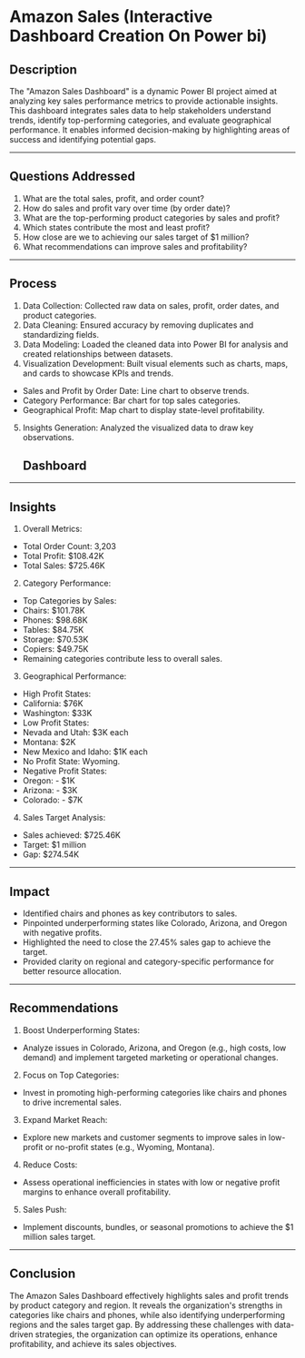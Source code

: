 # Amazon Sales (Interactive Dashboard Creation On Power bi)

## Description
The "Amazon Sales Dashboard" is a dynamic Power BI project aimed at analyzing key sales performance metrics to provide actionable insights. This dashboard integrates sales data to help stakeholders understand trends, identify top-performing categories, and evaluate geographical performance. It enables informed decision-making by highlighting areas of success and identifying potential gaps.
________________________________________
## Questions Addressed
1.	What are the total sales, profit, and order count?
2.	How do sales and profit vary over time (by order date)?
3.	What are the top-performing product categories by sales and profit?
4.	Which states contribute the most and least profit?
5.	How close are we to achieving our sales target of $1 million?
6.	What recommendations can improve sales and profitability?
________________________________________
## Process
1.	Data Collection: Collected raw data on sales, profit, order dates, and product categories.
2.	Data Cleaning: Ensured accuracy by removing duplicates and standardizing fields.
3.	Data Modeling: Loaded the cleaned data into Power BI for analysis and created relationships between datasets.
4.	Visualization Development: Built visual elements such as charts, maps, and cards to showcase KPIs and trends.
-	Sales and Profit by Order Date: Line chart to observe trends.
-	Category Performance: Bar chart for top sales categories.
-	Geographical Profit: Map chart to display state-level profitability.
5.	Insights Generation: Analyzed the visualized data to draw key observations.
 	## Dashboard
 	
________________________________________
## Insights
1.	Overall Metrics:
-	Total Order Count: 3,203
-	Total Profit: $108.42K
-	Total Sales: $725.46K
2.	Category Performance:
-	Top Categories by Sales:
-	Chairs: $101.78K
-	Phones: $98.68K
-	Tables: $84.75K
-	Storage: $70.53K
-	Copiers: $49.75K
-	Remaining categories contribute less to overall sales.
3.	Geographical Performance:
-	High Profit States:
-	California: $76K
-	Washington: $33K
-	Low Profit States:
-	Nevada and Utah: $3K each
-	Montana: $2K
-	New Mexico and Idaho: $1K each
-	No Profit State: Wyoming.
-	Negative Profit States:
-	Oregon: - $1K
-	Arizona: - $3K
-	Colorado: - $7K
4.	Sales Target Analysis:
-	Sales achieved: $725.46K
-	Target: $1 million
-	Gap: $274.54K
________________________________________
## Impact
-	Identified chairs and phones as key contributors to sales.
-	Pinpointed underperforming states like Colorado, Arizona, and Oregon with negative profits.
-	Highlighted the need to close the 27.45% sales gap to achieve the target.
-	Provided clarity on regional and category-specific performance for better resource allocation.
________________________________________
## Recommendations
1.	Boost Underperforming States:
-	Analyze issues in Colorado, Arizona, and Oregon (e.g., high costs, low demand) and implement targeted marketing or operational changes.
2.	Focus on Top Categories:
-	Invest in promoting high-performing categories like chairs and phones to drive incremental sales.
3.	Expand Market Reach:
-	Explore new markets and customer segments to improve sales in low-profit or no-profit states (e.g., Wyoming, Montana).
4.	Reduce Costs:
-	Assess operational inefficiencies in states with low or negative profit margins to enhance overall profitability.
5.	Sales Push:
-	Implement discounts, bundles, or seasonal promotions to achieve the $1 million sales target.
________________________________________
## Conclusion
The Amazon Sales Dashboard effectively highlights sales and profit trends by product category and region. It reveals the organization's strengths in categories like chairs and phones, while also identifying underperforming regions and the sales target gap. By addressing these challenges with data-driven strategies, the organization can optimize its operations, enhance profitability, and achieve its sales objectives.
